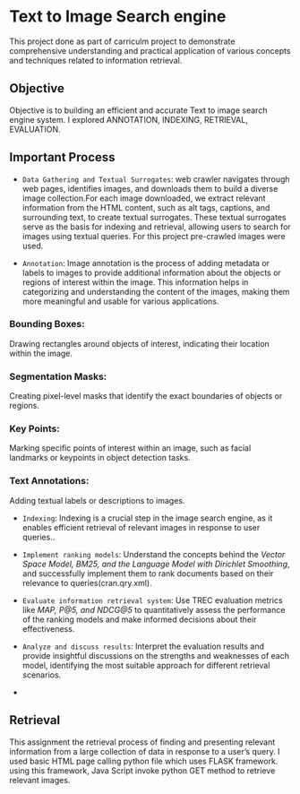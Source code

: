 # Text to Image Search engine
This project done as part of carriculm project to demonstrate comprehensive understanding and practical application of various concepts and techniques related to information retrieval.

## Objective 
Objective is to building an efficient and accurate Text to image search engine system. I explored ANNOTATION, INDEXING, RETRIEVAL, EVALUATION.

## Important Process 
- `Data Gathering and Textual Surrogates`: web crawler navigates through web pages, identifies images, and downloads them to build a diverse image collection.For each image downloaded, we extract relevant
information from the HTML content, such as alt tags, captions, and surrounding text, to create textual surrogates. These textual surrogates serve as the basis for indexing and retrieval, allowing users to search for images using textual queries. For this project pre-crawled images were used.

- `Annotation`: Image annotation is the process of adding metadata or labels to images to provide additional information about the objects or regions of interest within the image. This information helps in categorizing and understanding the content of the images, making them more meaningful and usable for various applications.

### Bounding Boxes: 
Drawing rectangles around objects of interest, indicating their location within the image.
### Segmentation Masks: 
Creating pixel-level masks that identify the exact boundaries of objects or regions.
### Key Points: 
Marking specific points of interest within an image, such as facial landmarks or keypoints in object detection tasks.
### Text Annotations:
Adding textual labels or descriptions to images.

- `Indexing`: Indexing is a crucial step in the image search engine, as it enables efficient retrieval of relevant images in response to user queries..

- `Implement ranking models`: Understand the concepts behind the *Vector Space Model, BM25, and the Language Model with Dirichlet Smoothing*, and successfully implement them to rank documents based on their relevance to queries(cran.qry.xml).

- `Evaluate information retrieval system`: Use TREC evaluation metrics like *MAP, P@5, and NDCG@5* to quantitatively assess the performance of the ranking models and make informed decisions about their effectiveness.

- `Analyze and discuss results`: Interpret the evaluation results and provide insightful discussions on the strengths and weaknesses of each model, identifying the most suitable approach for different retrieval scenarios.
- 
## Retrieval
This assignment the retrieval process of finding and presenting relevant information from a large collection of data in response to a user’s query. I used basic HTML page calling python file which uses FLASK framework. using this framework, Java Script invoke python GET method to retrieve relevant images.

